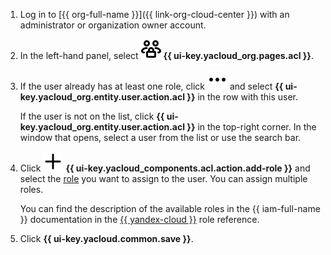 1. Log in to [{{ org-full-name }}]({{ link-org-cloud-center }}) with an administrator or organization owner account.

1. In the left-hand panel, select ![persons-lock](../../_assets/console-icons/persons-lock.svg) **{{ ui-key.yacloud_org.pages.acl }}**.

1. If the user already has at least one role, click ![icon-context-menu](../../_assets/console-icons/ellipsis.svg) and select **{{ ui-key.yacloud_org.entity.user.action.acl }}** in the row with this user.

    If the user is not on the list, click **{{ ui-key.yacloud_org.entity.user.action.acl }}** in the top-right corner. In the window that opens, select a user from the list or use the search bar.

1. Click ![plus](../../_assets/console-icons/plus.svg) **{{ ui-key.yacloud_components.acl.action.add-role }}** and select the [role](../../iam/concepts/access-control/roles.md) you want to assign to the user. You can assign multiple roles.

    You can find the description of the available roles in the {{ iam-full-name }} documentation in the [{{ yandex-cloud }}](../../iam/roles-reference.md) role reference.

1. Click **{{ ui-key.yacloud.common.save }}**.